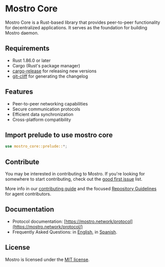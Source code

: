 # Mostro Core

Mostro Core is a Rust-based library that provides peer-to-peer functionality for decentralized applications. It serves as the foundation for building Mostro daemon.

## Requirements

- Rust 1.86.0 or later
- Cargo (Rust's package manager)
- [cargo-release](https://crates.io/crates/cargo-release) for releasing new versions
- [git-cliff](https://crates.io/crates/git-cliff) for generating the changelog

## Features

- Peer-to-peer networking capabilities
- Secure communication protocols
- Efficient data synchronization
- Cross-platform compatibility

## Import prelude to use mostro core

```rust
use mostro_core::prelude::*;
```

## Contribute

You may be interested in contributing to Mostro. If you're looking for somewhere to start contributing, check out the [good first issue](https://github.com/MostroP2P/mostro-core/labels/good%20first%20issue) list.

More info in our [contributing guide](contributing.md) and the focused [Repository Guidelines](AGENTS.md) for agent contributors.

## Documentation

- Protocol documentation: [https://mostro.network/protocol](https://mostro.network/protocol/)
- Frequently Asked Questions: in [English](https://mostro.network/docs-english/), in [Spanish](https://mostro.network/docs-spanish/).

## License

Mostro is licensed under the [MIT license](LICENSE).
